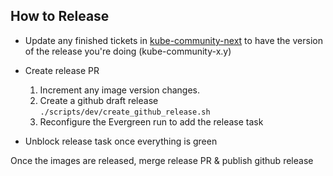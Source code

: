 
## How to Release

* Update any finished tickets in [kube-community-next](https://jira.mongodb.org/issues?jql=project%20%3D%20CLOUDP%20AND%20component%20%3D%20%22Kubernetes%20Community%22%20%20AND%20status%20in%20(Resolved%2C%20Closed)%20and%20fixVersion%3D%20kube-community-next%20%20ORDER%20BY%20resolved) to have the version of the release you're doing (kube-community-x.y)

* Create release PR
  1. Increment any image version changes.
  2. Create a github draft release `./scripts/dev/create_github_release.sh`
  3. Reconfigure the Evergreen run to add the release task


* Unblock release task once everything is green

Once the images are released, merge release PR & publish github release